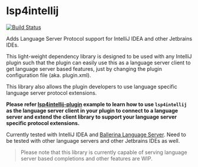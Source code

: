 # lsp4intellij

[![Build Status](https://travis-ci.com/NipunaRanasinghe/lsp4intellij.svg?branch=master)](https://travis-ci.com/NipunaRanasinghe/lsp4intellij)

Adds Language Server Protocol support for IntelliJ IDEA and other Jetbrains IDEs.


This light-weight dependency library is designed to be used with any IntelliJ plugin such that the plugin can easily 
use this as a 
language server client to get language server based features, just by changing the plugin configuration file (aka. plugin.xml).

This library also allows the plugin developers to use language specific language server protocol extensions. 

**Please refer 
[lsp4intellij-plugin](https://github.com/NipunaRanasinghe/lsp4intellij-plugin/tree/master) example to learn how to use 
`lsp4intellij` as the language server client in your plugin to connect to a language server and extend the client 
library to support your language server specific protocol extensions.**

Currently tested with IntelliJ IDEA and
[Ballerina Language Server](https://github.com/ballerina-platform/ballerina-lang/tree/master/language-server). Need 
to be tested with other language servers and other Jetbrains IDEs as well.

> Please note that this library is currently capable of serving language server based completions and other features 
are WIP.
